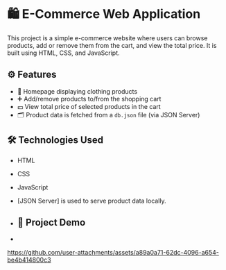 # 🛍️ E-Commerce Web Application

This project is a simple e-commerce website where users can browse products, add or remove them from the cart, and view the total price. It is built using HTML, CSS, and JavaScript.

## ⚙️ Features

- 👕 Homepage displaying clothing products
- ➕ Add/remove products to/from the shopping cart
- 💵 View total price of selected products in the cart
- 🗂️ Product data is fetched from a `db.json` file (via JSON Server)

## 🛠️ Technologies Used

- HTML
- CSS
- JavaScript
- [JSON Server] is used to serve product data locally.

- ## 🎥 Project Demo
- 

https://github.com/user-attachments/assets/a89a0a71-62dc-4096-a654-be4b414800c3

